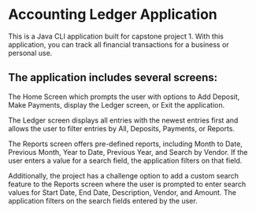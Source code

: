 # Accounting Ledger Application

This is a Java CLI application built for capstone project 1.
With this application, you can track all financial transactions for a business or personal use.


## The application includes several screens:
The Home Screen which prompts the user with options to Add Deposit, Make Payments, display the Ledger screen, or Exit the application.

The Ledger screen displays all entries with the newest entries first and allows the user to filter entries by All, Deposits, Payments, or Reports.

The Reports screen offers pre-defined reports, including Month to Date, Previous Month, Year to Date, Previous Year, and Search by Vendor. If the user enters a value for a search field, the application filters on that field.

Additionally, the project has a challenge option to add a custom search feature to the Reports screen where the user is prompted to enter search values for Start Date, End Date, Description, Vendor, and Amount. The application filters on the search fields entered by the user.

